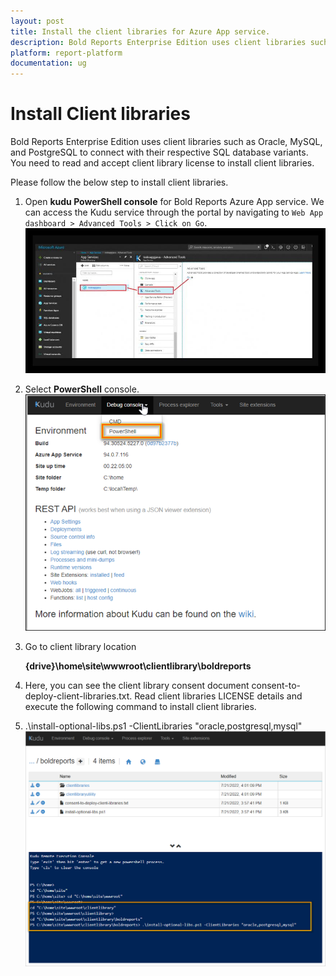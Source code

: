 ```yaml
---
layout: post
title: Install the client libraries for Azure App service.
description: Bold Reports Enterprise Edition uses client libraries such as Oracle, MySQL, and PostgreSQL to connect with their respective SQL database variants. You need to read and accept client library license to install client libraries.
platform: report-platform
documentation: ug
---
```


# Install Client libraries

Bold Reports Enterprise Edition uses client libraries such as Oracle, MySQL, and PostgreSQL to connect with their respective SQL database variants. You need to read and accept client library license to install client libraries.

Please follow the below step to install client libraries.

1. Open **kudu PowerShell console** for Bold Reports Azure App service. We can access the Kudu service through the portal by navigating to `Web App dashboard > Advanced Tools > Click on Go`.
![Kudo powershell](/static/assets/on-premise/images/installation-and-deployment/azure-deployment/app-service-using-arm-template/kudo-powershell.png)

2. Select **PowerShell** console.
![Kudo console option](/static/assets/on-premise/images/installation-and-deployment/azure-deployment/app-service-using-arm-template/kudo-console-tool.png)

3. Go to client library location

     **{drive}\home\site\wwwroot\clientlibrary\boldreports**

4. Here, you can see the client library consent document consent-to-deploy-client-libraries.txt. Read client libraries LICENSE details and execute the following command to install client libraries.

5. .\install-optional-libs.ps1 -ClientLibraries "oracle,postgresql,mysql"
![Kudo ClientLibraries](/static/assets/on-premise/images/installation-and-deployment/azure-deployment/app-service-using-arm-template/kudo-clientlibraries.png)
